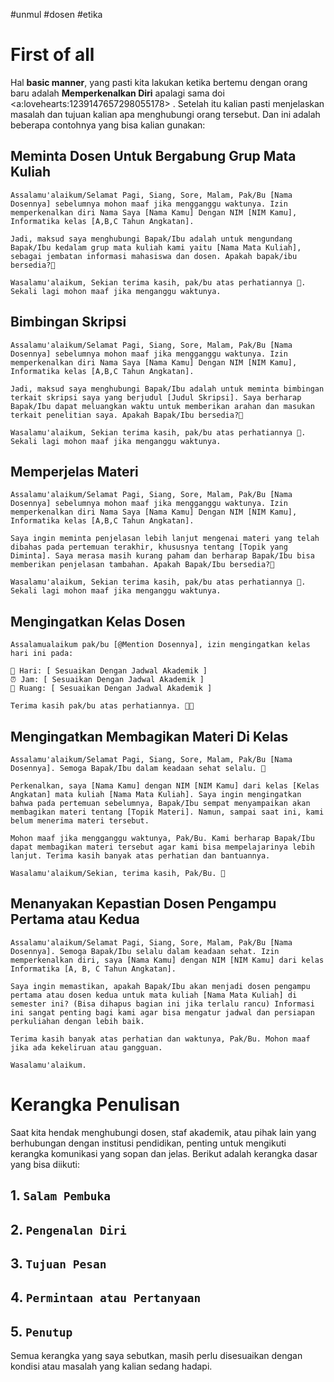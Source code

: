 #unmul #dosen #etika
# First of all

Hal **basic manner**,  yang pasti kita lakukan ketika bertemu dengan orang baru adalah **Memperkenalkan Diri** apalagi sama doi <a:lovehearts:1239147657298055178> . Setelah itu kalian pasti menjelaskan masalah dan tujuan kalian apa menghubungi orang tersebut. Dan ini adalah beberapa contohnya yang bisa kalian gunakan:

## Meminta Dosen Untuk Bergabung Grup Mata Kuliah

```
Assalamu'alaikum/Selamat Pagi, Siang, Sore, Malam, Pak/Bu [Nama Dosennya] sebelumnya mohon maaf jika mengganggu waktunya. Izin memperkenalkan diri Nama Saya [Nama Kamu] Dengan NIM [NIM Kamu], Informatika kelas [A,B,C Tahun Angkatan].

Jadi, maksud saya menghubungi Bapak/Ibu adalah untuk mengundang Bapak/Ibu kedalam grup mata kuliah kami yaitu [Nama Mata Kuliah], sebagai jembatan informasi mahasiswa dan dosen. Apakah bapak/ibu bersedia?🙏 

Wasalamu'alaikum, Sekian terima kasih, pak/bu atas perhatiannya 🙏. Sekali lagi mohon maaf jika menganggu waktunya.
```
## Bimbingan Skripsi
```
Assalamu'alaikum/Selamat Pagi, Siang, Sore, Malam, Pak/Bu [Nama Dosennya] sebelumnya mohon maaf jika mengganggu waktunya. Izin memperkenalkan diri Nama Saya [Nama Kamu] Dengan NIM [NIM Kamu], Informatika kelas [A,B,C Tahun Angkatan].

Jadi, maksud saya menghubungi Bapak/Ibu adalah untuk meminta bimbingan terkait skripsi saya yang berjudul [Judul Skripsi]. Saya berharap Bapak/Ibu dapat meluangkan waktu untuk memberikan arahan dan masukan terkait penelitian saya. Apakah Bapak/Ibu bersedia?🙏

Wasalamu'alaikum, Sekian terima kasih, pak/bu atas perhatiannya 🙏. Sekali lagi mohon maaf jika menganggu waktunya.
```

## Memperjelas Materi 
```
Assalamu'alaikum/Selamat Pagi, Siang, Sore, Malam, Pak/Bu [Nama Dosennya] sebelumnya mohon maaf jika mengganggu waktunya. Izin memperkenalkan diri Nama Saya [Nama Kamu] Dengan NIM [NIM Kamu], Informatika kelas [A,B,C Tahun Angkatan].

Saya ingin meminta penjelasan lebih lanjut mengenai materi yang telah dibahas pada pertemuan terakhir, khususnya tentang [Topik yang Diminta]. Saya merasa masih kurang paham dan berharap Bapak/Ibu bisa memberikan penjelasan tambahan. Apakah Bapak/Ibu bersedia?🙏

Wasalamu'alaikum, Sekian terima kasih, pak/bu atas perhatiannya 🙏. Sekali lagi mohon maaf jika menganggu waktunya.
```

## Mengingatkan Kelas Dosen
```
Assalamualaikum pak/bu [@Mention Dosennya], izin mengingatkan kelas hari ini pada:

📅 Hari: [ Sesuaikan Dengan Jadwal Akademik ]
⏰ Jam: [ Sesuaikan Dengan Jadwal Akademik ]
🚪 Ruang: [ Sesuaikan Dengan Jadwal Akademik ]

Terima kasih pak/bu atas perhatiannya. 🙏🏻
```

## Mengingatkan Membagikan Materi Di Kelas
```
Assalamu'alaikum/Selamat Pagi, Siang, Sore, Malam, Pak/Bu [Nama Dosennya]. Semoga Bapak/Ibu dalam keadaan sehat selalu. 🙏

Perkenalkan, saya [Nama Kamu] dengan NIM [NIM Kamu] dari kelas [Kelas Angkatan] mata kuliah [Nama Mata Kuliah]. Saya ingin mengingatkan bahwa pada pertemuan sebelumnya, Bapak/Ibu sempat menyampaikan akan membagikan materi tentang [Topik Materi]. Namun, sampai saat ini, kami belum menerima materi tersebut.

Mohon maaf jika mengganggu waktunya, Pak/Bu. Kami berharap Bapak/Ibu dapat membagikan materi tersebut agar kami bisa mempelajarinya lebih lanjut. Terima kasih banyak atas perhatian dan bantuannya.

Wasalamu'alaikum/Sekian, terima kasih, Pak/Bu. 🙏
```

## Menanyakan Kepastian Dosen Pengampu Pertama atau Kedua

```
Assalamu'alaikum/Selamat Pagi, Siang, Sore, Malam, Pak/Bu [Nama Dosennya]. Semoga Bapak/Ibu selalu dalam keadaan sehat. Izin memperkenalkan diri, saya [Nama Kamu] dengan NIM [NIM Kamu] dari kelas Informatika [A, B, C Tahun Angkatan].

Saya ingin memastikan, apakah Bapak/Ibu akan menjadi dosen pengampu pertama atau dosen kedua untuk mata kuliah [Nama Mata Kuliah] di semester ini? (Bisa dihapus bagian ini jika terlalu rancu) Informasi ini sangat penting bagi kami agar bisa mengatur jadwal dan persiapan perkuliahan dengan lebih baik.

Terima kasih banyak atas perhatian dan waktunya, Pak/Bu. Mohon maaf jika ada kekeliruan atau gangguan.

Wasalamu'alaikum.
```
# Kerangka Penulisan

Saat kita hendak menghubungi dosen, staf akademik, atau pihak lain yang berhubungan dengan institusi pendidikan, penting untuk mengikuti kerangka komunikasi yang sopan dan jelas. Berikut adalah kerangka dasar yang bisa diikuti:

## 1. `Salam Pembuka`
## 2. `Pengenalan Diri`
## 3. `Tujuan Pesan`
## 4. `Permintaan atau Pertanyaan`
## 5. `Penutup`

Semua kerangka yang saya sebutkan, masih perlu disesuaikan dengan kondisi atau masalah yang kalian sedang hadapi.